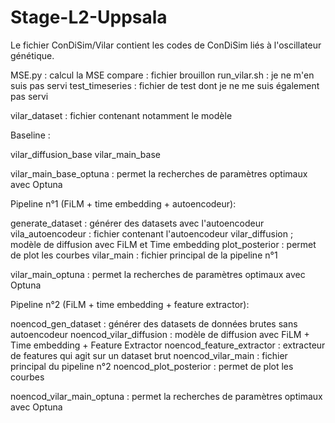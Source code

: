 # Stage-L2-Uppsala

Le fichier ConDiSim/Vilar contient les codes de ConDiSim liés à l'oscillateur génétique.

MSE.py : calcul la MSE 
compare : fichier brouillon
run_vilar.sh : je ne m'en suis pas servi
test_timeseries : fichier de test dont je ne me suis également pas servi

vilar_dataset : fichier contenant notamment le modèle

Baseline : 

vilar_diffusion_base
vilar_main_base

vilar_main_base_optuna : permet la recherches de paramètres optimaux avec Optuna


Pipeline n°1 (FiLM + time embedding + autoencodeur):

generate_dataset : générer des datasets avec l'autoencodeur
vila_autoencodeur : fichier contenant l'autoencodeur
vilar_diffusion ; modèle de diffusion avec FiLM et Time embedding
plot_posterior : permet de plot les courbes
vilar_main : fichier principal de la pipeline n°1

vilar_main_optuna : permet la recherches de paramètres optimaux avec Optuna

Pipeline n°2 (FiLM + time embedding + feature extractor):

noencod_gen_dataset : générer des datasets de données brutes sans autoencodeur
noencod_vilar_diffusion : modèle de diffusion avec FiLM + Time embedding + Feature Extractor
noencod_feature_extractor : extracteur de features qui agit sur un dataset brut
noencod_vilar_main : fichier principal du pipeline n°2
noencod_plot_posterior : permet de plot les courbes

noencod_vilar_main_optuna : permet la recherches de paramètres optimaux avec Optuna



    
